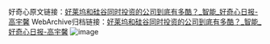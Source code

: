 好奇心原文链接：[好莱坞和硅谷同时投资的公司到底有多酷？_智能_好奇心日报-高宇馨](https://www.qdaily.com/articles/2996.html)
WebArchive归档链接：[好莱坞和硅谷同时投资的公司到底有多酷？_智能_好奇心日报-高宇馨](http://web.archive.org/web/20190623151755/https://www.qdaily.com/articles/2996.html)
![image](http://ww3.sinaimg.cn/large/007d5XDply1g3v6wucjtuj30u03sshdt)